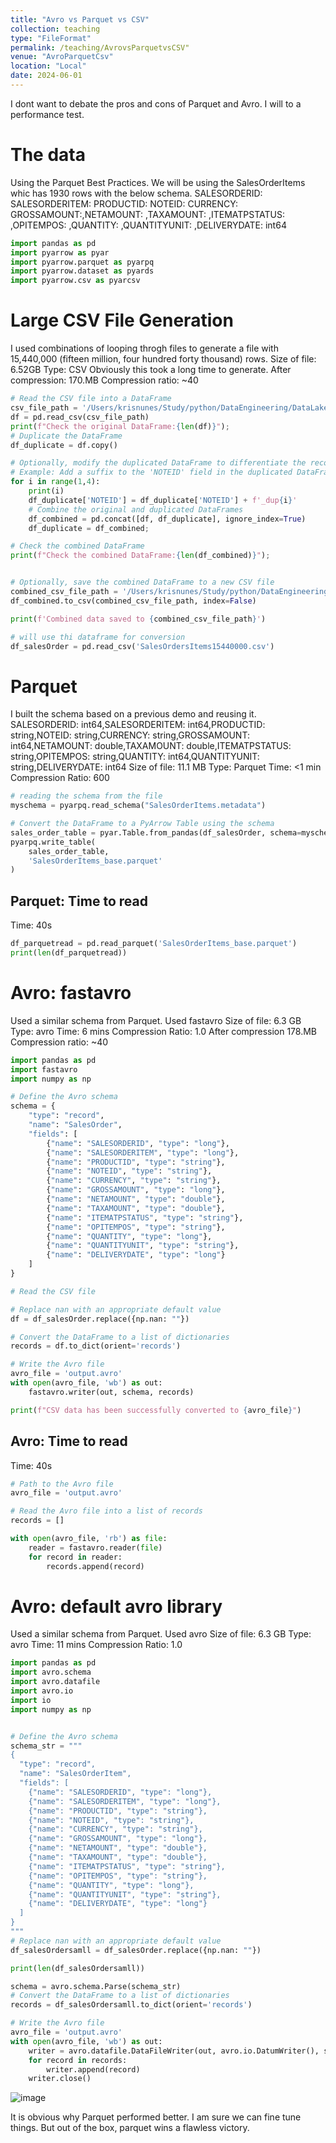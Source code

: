 ```yaml
---
title: "Avro vs Parquet vs CSV"
collection: teaching
type: "FileFormat"
permalink: /teaching/AvrovsParquetvsCSV"
venue: "AvroParquetCsv"
location: "Local"
date: 2024-06-01
---
```


I dont want to debate the pros and cons of Parquet and Avro. I will to a performance test.

# The data
Using the Parquet Best Practices. We will be using the SalesOrderItems whic has 1930 rows with the below schema.
SALESORDERID: SALESORDERITEM: PRODUCTID: NOTEID: CURRENCY: GROSSAMOUNT:,NETAMOUNT: ,TAXAMOUNT: ,ITEMATPSTATUS: ,OPITEMPOS: ,QUANTITY: ,QUANTITYUNIT: ,DELIVERYDATE: int64

```python
import pandas as pd
import pyarrow as pyar
import pyarrow.parquet as pyarpq
import pyarrow.dataset as pyards
import pyarrow.csv as pyarcsv
```
# Large CSV File Generation
I used combinations of looping throgh files to generate a file with 15,440,000 (fifteen million, four hundred forty thousand) rows.
Size of file: 6.52GB
Type: CSV
Obviously this took a long time to generate.
After compression: 170.MB
Compression ratio: ~40

```python
# Read the CSV file into a DataFrame
csv_file_path = '/Users/krisnunes/Study/python/DataEngineering/DataLakeHouse/FileFormat/Avro/Play/SalesOrdersItems15440000.csv'  # Update with your CSV file path
df = pd.read_csv(csv_file_path)
print(f"Check the original DataFrame:{len(df)}");
# Duplicate the DataFrame
df_duplicate = df.copy()

# Optionally, modify the duplicated DataFrame to differentiate the records
# Example: Add a suffix to the 'NOTEID' field in the duplicated DataFrame
for i in range(1,4):
    print(i)
    df_duplicate['NOTEID'] = df_duplicate['NOTEID'] + f'_dup{i}'
    # Combine the original and duplicated DataFrames
    df_combined = pd.concat([df, df_duplicate], ignore_index=True)
    df_duplicate = df_combined;

# Check the combined DataFrame
print(f"Check the combined DataFrame:{len(df_combined)}");


# Optionally, save the combined DataFrame to a new CSV file
combined_csv_file_path = '/Users/krisnunes/Study/python/DataEngineering/DataLakeHouse/FileFormat/Avro/Play/DataFrame:3860000.csv'  # Update with your desired output CSV file path
df_combined.to_csv(combined_csv_file_path, index=False)

print(f'Combined data saved to {combined_csv_file_path}')

# will use thi dataframe for conversion
df_salesOrder = pd.read_csv('SalesOrdersItems15440000.csv')
```

# Parquet
I built the schema based on a previous demo and reusing it.
SALESORDERID: int64,SALESORDERITEM: int64,PRODUCTID: string,NOTEID: string,CURRENCY: string,GROSSAMOUNT: int64,NETAMOUNT: double,TAXAMOUNT: double,ITEMATPSTATUS: string,OPITEMPOS: string,QUANTITY: int64,QUANTITYUNIT: string,DELIVERYDATE: int64
Size of file: 11.1 MB
Type: Parquet
Time: <1 min
Compression Ratio: 600

```python
# reading the schema from the file
myschema = pyarpq.read_schema("SalesOrderItems.metadata")

# Convert the DataFrame to a PyArrow Table using the schema
sales_order_table = pyar.Table.from_pandas(df_salesOrder, schema=myschema)
pyarpq.write_table(
    sales_order_table,
    'SalesOrderItems_base.parquet'
)
```
## Parquet: Time to read
Time: 40s

```python
df_parquetread = pd.read_parquet('SalesOrderItems_base.parquet') 
print(len(df_parquetread))
```

# Avro: fastavro
Used a similar schema from Parquet. Used fastavro 
Size of file: 6.3 GB
Type: avro
Time: 6 mins
Compression Ratio: 1.0
After compression 178.MB
Compression ratio: ~40

```python
import pandas as pd
import fastavro
import numpy as np

# Define the Avro schema
schema = {
    "type": "record",
    "name": "SalesOrder",
    "fields": [
        {"name": "SALESORDERID", "type": "long"},
        {"name": "SALESORDERITEM", "type": "long"},
        {"name": "PRODUCTID", "type": "string"},
        {"name": "NOTEID", "type": "string"},
        {"name": "CURRENCY", "type": "string"},
        {"name": "GROSSAMOUNT", "type": "long"},
        {"name": "NETAMOUNT", "type": "double"},
        {"name": "TAXAMOUNT", "type": "double"},
        {"name": "ITEMATPSTATUS", "type": "string"},
        {"name": "OPITEMPOS", "type": "string"},
        {"name": "QUANTITY", "type": "long"},
        {"name": "QUANTITYUNIT", "type": "string"},
        {"name": "DELIVERYDATE", "type": "long"}
    ]
}

# Read the CSV file

# Replace nan with an appropriate default value
df = df_salesOrder.replace({np.nan: ""})

# Convert the DataFrame to a list of dictionaries
records = df.to_dict(orient='records')

# Write the Avro file
avro_file = 'output.avro'
with open(avro_file, 'wb') as out:
    fastavro.writer(out, schema, records)

print(f"CSV data has been successfully converted to {avro_file}")
```

## Avro: Time to read
Time: 40s
```python
# Path to the Avro file
avro_file = 'output.avro'

# Read the Avro file into a list of records
records = []

with open(avro_file, 'rb') as file:
    reader = fastavro.reader(file)
    for record in reader:
        records.append(record)
```

# Avro: default avro library
Used a similar schema from Parquet. Used avro 
Size of file: 6.3 GB
Type: avro
Time: 11 mins
Compression Ratio: 1.0

```python
import pandas as pd
import avro.schema
import avro.datafile
import avro.io
import io
import numpy as np


# Define the Avro schema
schema_str = """
{
  "type": "record",
  "name": "SalesOrderItem",
  "fields": [
    {"name": "SALESORDERID", "type": "long"},
    {"name": "SALESORDERITEM", "type": "long"},
    {"name": "PRODUCTID", "type": "string"},
    {"name": "NOTEID", "type": "string"},
    {"name": "CURRENCY", "type": "string"},
    {"name": "GROSSAMOUNT", "type": "long"},
    {"name": "NETAMOUNT", "type": "double"},
    {"name": "TAXAMOUNT", "type": "double"},
    {"name": "ITEMATPSTATUS", "type": "string"},
    {"name": "OPITEMPOS", "type": "string"},
    {"name": "QUANTITY", "type": "long"},
    {"name": "QUANTITYUNIT", "type": "string"},
    {"name": "DELIVERYDATE", "type": "long"}
  ]
}
"""
# Replace nan with an appropriate default value
df_salesOrdersamll = df_salesOrder.replace({np.nan: ""})

print(len(df_salesOrdersamll))

schema = avro.schema.Parse(schema_str)
# Convert the DataFrame to a list of dictionaries
records = df_salesOrdersamll.to_dict(orient='records')

# Write the Avro file
avro_file = 'output.avro'
with open(avro_file, 'wb') as out:
    writer = avro.datafile.DataFileWriter(out, avro.io.DatumWriter(), schema)
    for record in records:
        writer.append(record)
    writer.close()
```

![image](https://github.com/user-attachments/assets/f1b9ec2a-eb9e-46a1-b521-ff4215262fcb)

It is obvious why Parquet performed better. I am sure we can fine tune things. But out of the box, parquet wins a flawless victory.
